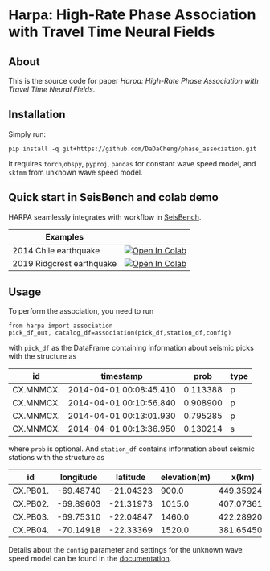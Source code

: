 # <span style="font-family: sans-serif;">Harpa</span>: High-Rate Phase Association with Travel Time Neural Fields


## About

This is the source code for paper _Harpa: High-Rate Phase Association with Travel Time Neural Fields_.


## Installation 
Simply run:
```
pip install -q git+https://github.com/DaDaCheng/phase_association.git
```
It requires `torch`,`obspy`, `pyproj`, `pandas` for constant wave speed model, and `skfmm` from unknown wave speed model.


## Quick start in SeisBench and colab demo

HARPA seamlessly integrates with workflow in [SeisBench](https://github.com/seisbench/seisbench).


| Examples                                         |  |
|--------------------------------------------------|---|
| 2014 Chile earthquake                                 | [![Open In Colab](https://colab.research.google.com/assets/colab-badge.svg)](https://colab.research.google.com/drive/1o7S8n2LtJChraLoHqoNykQ_m9aqWifG-?usp=sharing) |
| 2019 Ridgcrest earthquake                                 | [![Open In Colab](https://colab.research.google.com/assets/colab-badge.svg)](https://colab.research.google.com/drive/16lE4eu0SM3xQVb-686XL-0evPXOTPzwC#scrollTo=ZUFnMmLlTHec) |

## Usage  
To perform the association, you need to run 
```
from harpa import association
pick_df_out, catalog_df=association(pick_df,station_df,config)
```
with `pick_df` as the DataFrame containing information about seismic picks with the structure as

| id        | timestamp               | prob     | type |
|-----------|-------------------------|----------|------|
| CX.MNMCX. | 2014-04-01 00:08:45.410 | 0.113388 | p    |
| CX.MNMCX. | 2014-04-01 00:10:56.840 | 0.908900 | p    |
| CX.MNMCX. | 2014-04-01 00:13:01.930 | 0.795285 | p    |
| CX.MNMCX. | 2014-04-01 00:13:36.950 | 0.130214 | s    |


where `prob` is optional. And `station_df` contains information about seismic stations with the structure as

| id       | longitude | latitude | elevation(m) | x(km)     | y(km)     | z(km)   |
|----------|-----------|----------|--------------|-----------|-----------|---------|
| CX.PB01. | -69.48740 | -21.04323| 900.0        | 449.359240| 7672.990624| -0.900  |
| CX.PB02. | -69.89603 | -21.31973| 1015.0       | 407.073618| 7642.202105| -1.015  |
| CX.PB03. | -69.75310 | -22.04847| 1460.0       | 422.289208| 7561.616351| -1.460  |
| CX.PB04. | -70.14918 | -22.33369| 1520.0       | 381.654501| 7529.786448| -1.520  |

Details about the `config` parameter and settings for the unknown wave speed model can be found in the [documentation](xxxx).



